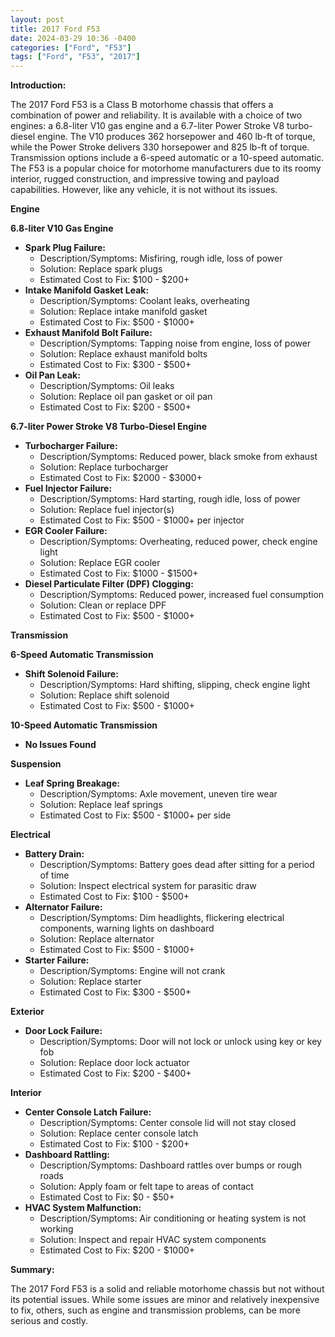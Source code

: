 ```yaml
---
layout: post
title: 2017 Ford F53
date: 2024-03-29 10:36 -0400
categories: ["Ford", "F53"]
tags: ["Ford", "F53", "2017"]
---
```

**Introduction:**

The 2017 Ford F53 is a Class B motorhome chassis that offers a combination of power and reliability. It is available with a choice of two engines: a 6.8-liter V10 gas engine and a 6.7-liter Power Stroke V8 turbo-diesel engine. The V10 produces 362 horsepower and 460 lb-ft of torque, while the Power Stroke delivers 330 horsepower and 825 lb-ft of torque. Transmission options include a 6-speed automatic or a 10-speed automatic. The F53 is a popular choice for motorhome manufacturers due to its roomy interior, rugged construction, and impressive towing and payload capabilities. However, like any vehicle, it is not without its issues.

**Engine**

**6.8-liter V10 Gas Engine**

* **Spark Plug Failure:** 
    * Description/Symptoms: Misfiring, rough idle, loss of power
    * Solution: Replace spark plugs
    * Estimated Cost to Fix: $100 - $200+
* **Intake Manifold Gasket Leak:** 
    * Description/Symptoms: Coolant leaks, overheating
    * Solution: Replace intake manifold gasket
    * Estimated Cost to Fix: $500 - $1000+
* **Exhaust Manifold Bolt Failure:** 
    * Description/Symptoms: Tapping noise from engine, loss of power
    * Solution: Replace exhaust manifold bolts
    * Estimated Cost to Fix: $300 - $500+
* **Oil Pan Leak:** 
    * Description/Symptoms: Oil leaks
    * Solution: Replace oil pan gasket or oil pan
    * Estimated Cost to Fix: $200 - $500+

**6.7-liter Power Stroke V8 Turbo-Diesel Engine**

* **Turbocharger Failure:** 
    * Description/Symptoms: Reduced power, black smoke from exhaust
    * Solution: Replace turbocharger
    * Estimated Cost to Fix: $2000 - $3000+
* **Fuel Injector Failure:** 
    * Description/Symptoms: Hard starting, rough idle, loss of power
    * Solution: Replace fuel injector(s)
    * Estimated Cost to Fix: $500 - $1000+ per injector
* **EGR Cooler Failure:** 
    * Description/Symptoms: Overheating, reduced power, check engine light
    * Solution: Replace EGR cooler
    * Estimated Cost to Fix: $1000 - $1500+
* **Diesel Particulate Filter (DPF) Clogging:** 
    * Description/Symptoms: Reduced power, increased fuel consumption
    * Solution: Clean or replace DPF
    * Estimated Cost to Fix: $500 - $1000+

**Transmission**

**6-Speed Automatic Transmission**

* **Shift Solenoid Failure:** 
    * Description/Symptoms: Hard shifting, slipping, check engine light
    * Solution: Replace shift solenoid
    * Estimated Cost to Fix: $500 - $1000+

**10-Speed Automatic Transmission**

* **No Issues Found**

**Suspension**

* **Leaf Spring Breakage:**
    * Description/Symptoms: Axle movement, uneven tire wear
    * Solution: Replace leaf springs
    * Estimated Cost to Fix: $500 - $1000+ per side

**Electrical**

* **Battery Drain:** 
    * Description/Symptoms: Battery goes dead after sitting for a period of time
    * Solution: Inspect electrical system for parasitic draw
    * Estimated Cost to Fix: $100 - $500+
* **Alternator Failure:** 
    * Description/Symptoms: Dim headlights, flickering electrical components, warning lights on dashboard
    * Solution: Replace alternator
    * Estimated Cost to Fix: $500 - $1000+
* **Starter Failure:** 
    * Description/Symptoms: Engine will not crank
    * Solution: Replace starter
    * Estimated Cost to Fix: $300 - $500+

**Exterior**

* **Door Lock Failure:** 
    * Description/Symptoms: Door will not lock or unlock using key or key fob
    * Solution: Replace door lock actuator
    * Estimated Cost to Fix: $200 - $400+

**Interior**

* **Center Console Latch Failure:**
    * Description/Symptoms: Center console lid will not stay closed
    * Solution: Replace center console latch
    * Estimated Cost to Fix: $100 - $200+
* **Dashboard Rattling:** 
    * Description/Symptoms: Dashboard rattles over bumps or rough roads
    * Solution: Apply foam or felt tape to areas of contact
    * Estimated Cost to Fix: $0 - $50+
* **HVAC System Malfunction:** 
    * Description/Symptoms: Air conditioning or heating system is not working
    * Solution: Inspect and repair HVAC system components
    * Estimated Cost to Fix: $200 - $1000+

**Summary:**

The 2017 Ford F53 is a solid and reliable motorhome chassis but not without its potential issues. While some issues are minor and relatively inexpensive to fix, others, such as engine and transmission problems, can be more serious and costly.
